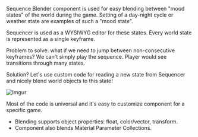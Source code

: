 Sequence Blender component is used for easy blending between "mood states" of the world during the game. Setting of a day-night cycle or weather state are examples of such a "mood state".

Sequencer is used as a WYSIWYG editor for these states. Every world state is represented as a single keyframe. 

Problem to solve: what if we need to jump between non-consecutive keyframes? We can't simply play the sequence. Player would see transitions through many states.

Solution? Let's use custom code for reading a new state from Sequencer and nicely blend world objects to this state!

![Imgur](https://i.imgur.com/7wlymOY.gif)

Most of the code is universal and it's easy to customize component for a specific game.
* Blending supports object properties: float, color/vector, transform. 
* Component also blends Material Parameter Collections.
